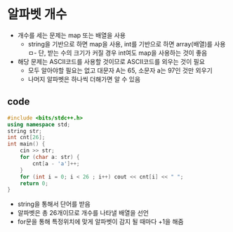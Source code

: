 # 알파벳 개수
- 개수를 세는 문제는 map 또는 배열을 사용
  - string을 기반으로 하면 map을 사용, int를 기반으로 하면 array(배열)를 사용
  ㅁ- 단, 받는 수의 크기가 커질 경우 int여도 map을 사용하는 것이 좋음
- 해당 문제는 ASCII코드를 사용할 것이므로 ASCII코드를 외우는 것이 필요
  - 모두 알아야할 필요는 없고 대문자 A는 65, 소문자 a는 97인 것만 외우기
  - 나머지 알파벳은 하나씩 더해가면 알 수 있음

## code
```cpp
#include <bits/stdc++.h>
using namespace std;
string str;
int cnt[26];
int main() {
    cin >> str;
    for (char a: str) {
        cnt[a - 'a']++;
    }
    for (int i = 0; i < 26 ; i++) cout << cnt[i] << " ";
    return 0;
}
```
- string을 통해서 단어를 받음
- 알파벳은 총 26개이므로 개수를 나타낼 배열을 선언
- for문을 통해 특정위치에 맞게 알파벳이 감지 될 때마다 +1을 해줌
